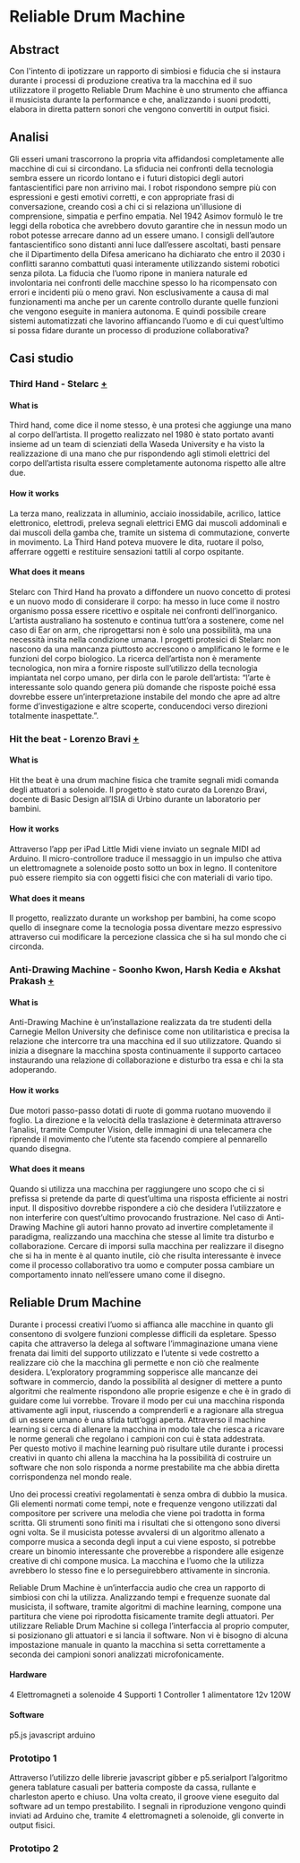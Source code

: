 # Reliable Drum Machine

## Abstract

Con l'intento di ipotizzare un rapporto di simbiosi e fiducia che si instaura durante i processi di produzione creativa tra la macchina ed il suo utilizzatore il progetto Reliable Drum Machine è uno strumento che affianca il musicista durante la performance e che, analizzando i suoni prodotti, elabora in diretta pattern sonori che vengono convertiti in output fisici.
 


## Analisi

Gli esseri umani trascorrono la propria vita affidandosi completamente alle macchine di cui si circondano. La sfiducia nei confronti della tecnologia sembra essere un ricordo lontano e i futuri distopici degli autori fantascientifici pare non arrivino mai. I robot rispondono sempre più con espressioni e gesti emotivi corretti, e con appropriate frasi di conversazione, creando così a chi ci si relaziona un'illusione di comprensione, simpatia e perfino empatia. 
Nel 1942 Asimov formulò le tre leggi della robotica che avrebbero dovuto garantire che in nessun modo un robot potesse arrecare danno ad un essere umano. I consigli dell’autore fantascientifico sono distanti anni luce dall’essere ascoltati, basti pensare che il Dipartimento della Difesa americano ha dichiarato che entro il 2030 i conflitti saranno combattuti quasi interamente utilizzando sistemi robotici senza pilota. 
La fiducia che l’uomo ripone in maniera naturale ed involontaria nei confronti delle macchine spesso lo ha ricompensato con errori e incidenti più o meno gravi. Non esclusivamente a causa di mal funzionamenti ma anche per un carente controllo durante quelle funzioni che vengono eseguite in maniera autonoma. 
E quindi possibile creare sistemi automatizzati che lavorino affiancando l’uomo e di cui quest’ultimo si possa fidare durante un processo di produzione collaborativa? 



## Casi studio

### Third Hand - Stelarc [+](https://stelarc.org/?catID=20265)

#### What is
Third hand, come dice il nome stesso, è una protesi che aggiunge una mano al corpo dell’artista. Il progetto realizzato nel 1980 è stato portato avanti insieme ad un team di scienziati della Waseda University e ha visto la realizzazione di una mano che pur rispondendo agli stimoli elettrici del corpo dell’artista risulta essere completamente autonoma rispetto alle altre due. 

#### How it works
La terza mano, realizzata in alluminio, acciaio inossidabile, acrilico, lattice elettronico, elettrodi, preleva segnali elettrici EMG dai muscoli addominali e dai muscoli della gamba che, tramite un sistema di commutazione, converte in movimento. La Third Hand poteva muovere le dita, ruotare il polso, afferrare oggetti e restituire sensazioni tattili al corpo ospitante. 

#### What does it means

Stelarc con Third Hand ha provato a diffondere un nuovo concetto di protesi e un nuovo modo di considerare il corpo: ha messo in luce come il nostro organismo possa essere ricettivo e ospitale nei confronti dell’inorganico. L’artista australiano ha sostenuto e continua tutt’ora a sostenere, come nel caso di Ear on arm, che riprogettarsi non è solo una possibilità, ma una necessità insita nella condizione umana. I progetti protesici di Stelarc non nascono da una mancanza piuttosto accrescono o amplificano le forme e le funzioni del corpo biologico. La ricerca dell’artista non è meramente tecnologica, non mira a fornire risposte sull’utilizzo della tecnologia impiantata nel corpo umano, per dirla con le parole dell’artista: “l’arte è interessante solo quando genera più domande che risposte poiché essa dovrebbe essere un’interpretazione instabile del mondo che apre ad altre forme d’investigazione e altre scoperte, conducendoci verso direzioni totalmente inaspettate.”.



### Hit the beat - Lorenzo Bravi [+](https://www.creativeapplications.net/sound/hit-the-beat-physical-drum-machine-by-lorenzo-bravi)

#### What is
Hit the beat è una drum machine fisica che tramite segnali midi comanda degli attuatori a solenoide. 
Il progetto è stato curato da Lorenzo Bravi, docente di Basic Design all’ISIA di Urbino durante un laboratorio per bambini. 

#### How it works
Attraverso l’app per iPad Little Midi viene inviato un segnale MIDI ad Arduino. Il micro-controllore traduce il messaggio in un impulso che attiva un elettromagnete a solenoide posto sotto un box in legno. Il contenitore può essere riempito sia con oggetti fisici che con materiali di vario tipo. 

#### What does it means
Il progetto, realizzato durante un workshop per bambini, ha come scopo quello di insegnare come la tecnologia possa diventare mezzo espressivo attraverso cui modificare la percezione classica che si ha sul mondo che ci circonda. 



### Anti-Drawing Machine - Soonho Kwon, Harsh Kedia e Akshat Prakash [+](https://www.creativeapplications.net/arduino-2/anti-drawing-machine-whimsical-and-imperfectly-characteristic-collaborator)

#### What is
Anti-Drawing Machine è un’installazione realizzata da tre studenti della Carnegie Mellon University che definisce come non utilitaristica e precisa la relazione che intercorre tra una macchina ed il suo utilizzatore. 
Quando si inizia a disegnare la macchina sposta continuamente il supporto cartaceo instaurando una relazione di collaborazione e disturbo tra essa e chi la sta adoperando.

#### How it works
Due motori passo-passo dotati di ruote di gomma ruotano muovendo il foglio. La direzione e la velocità della traslazione è determinata attraverso l’analisi, tramite Computer Vision, delle immagini di una telecamera che riprende il movimento che l’utente sta facendo compiere al pennarello quando disegna. 

#### What does it means
Quando si utilizza una macchina per raggiungere uno scopo che ci si prefissa si pretende da parte di quest’ultima una risposta efficiente ai nostri input. Il dispositivo dovrebbe rispondere a ciò che desidera l’utilizzatore e non interferire con quest’ultimo provocando frustrazione. Nel caso di Anti-Drawing Machine gli autori hanno provato ad invertire completamente il paradigma, realizzando una macchina che stesse al limite tra disturbo e collaborazione. Cercare di imporsi sulla macchina per realizzare il disegno che si ha in mente è al quanto inutile, ciò che risulta interessante è invece come il processo collaborativo tra uomo e computer possa cambiare un comportamento innato nell’essere umano come il disegno. 




## Reliable Drum Machine
Durante i processi creativi l’uomo si affianca alle macchine in quanto gli consentono di svolgere funzioni complesse difficili da espletare. Spesso capita che attraverso la delega al software l’immaginazione umana viene frenata dai limiti del supporto utilizzato e l’utente si vede costretto a realizzare ciò che la macchina gli permette e non ciò che realmente desidera.
L’exploratory programming sopperisce alle mancanze dei software in commercio, dando la possibilità al designer di mettere a punto algoritmi che realmente rispondono alle proprie esigenze e che è in grado di guidare come lui vorrebbe.
Trovare il modo per cui una macchina risponda attivamente agli input, riuscendo a comprenderli e a ragionare alla stregua di un essere umano è una sfida tutt’oggi aperta. Attraverso il machine learning si cerca di allenare la macchina in modo tale che riesca a ricavare le norme generali che regolano i campioni con cui è stata addestrata.  
Per questo motivo il machine learning può risultare utile durante i processi creativi in quanto chi allena la macchina ha la possibilità di costruire un software che non solo risponda a norme prestabilite ma che abbia diretta corrispondenza nel mondo reale. 

Uno dei  processi creativi regolamentati è senza ombra di dubbio la musica. 
Gli elementi normati come tempi, note e frequenze vengono utilizzati dal compositore per scrivere una melodia che viene poi tradotta in forma scritta. Gli strumenti sono finiti ma i risultati che si ottengono sono diversi ogni volta. Se il musicista potesse avvalersi di un algoritmo allenato a comporre musica a seconda degli input a cui viene esposto, si potrebbe creare un binomio interessante che proverebbe a rispondere alle esigenze creative di chi compone musica. La macchina e l’uomo che la utilizza avrebbero lo stesso fine e lo perseguirebbero attivamente in sincronia. 


Reliable Drum Machine è un’interfaccia audio che crea un rapporto di simbiosi con chi la utilizza.
Analizzando tempi e frequenze suonate dal musicista, il software, tramite algoritmi di machine learning, compone una partitura che viene poi riprodotta fisicamente tramite degli attuatori. 
Per utilizzare Reliable Drum Machine si collega l’interfaccia al proprio computer, si posizionano gli attuatori e si lancia il software. Non vi è bisogno di alcuna impostazione manuale in quanto la macchina si setta correttamente a seconda dei campioni sonori analizzati microfonicamente. 

 
#### Hardware
4 Elettromagneti a solenoide
4 Supporti 
1 Controller
1 alimentatore 12v 120W

#### Software
p5.js
javascript
arduino

### Prototipo 1

Attraverso l’utilizzo delle librerie javascript gibber e p5.serialport l’algoritmo genera tablature casuali per batteria composte da cassa, rullante e charleston aperto e chiuso. Una volta creato, il groove viene eseguito dal software ad un tempo prestabilito. I segnali in riproduzione vengono quindi inviati ad Arduino che, tramite 4 elettromagneti a solenoide, gli converte in output fisici. 


### Prototipo 2
